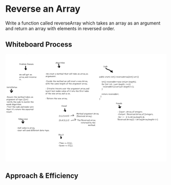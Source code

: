 # Reverse an Array
Write a function called reverseArray which takes an array as an argument and return an array with elements in reversed order.

## Whiteboard Process
![array-reverse](array-reverse.svg)

## Approach & Efficiency
<!-- What approach did you take? Discuss Why. What is the Big O space/time for this approach? -->
